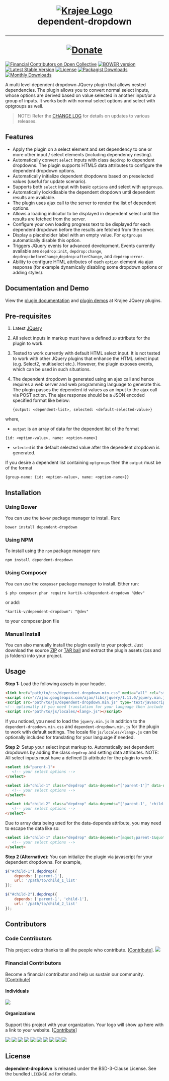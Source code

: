 <h1 align="center">
    <a href="http://plugins.krajee.com" title="Krajee Plugins" target="_blank">
        <img src="http://kartik-v.github.io/bootstrap-fileinput-samples/samples/krajee-logo-b.png" alt="Krajee Logo"/>
    </a>
    <br>
    dependent-dropdown
    <hr>
    <a href="https://www.paypal.com/cgi-bin/webscr?cmd=_s-xclick&hosted_button_id=DTP3NZQ6G2AYU"
       title="Donate via Paypal" target="_blank">
        <img src="http://kartik-v.github.io/bootstrap-fileinput-samples/samples/donate.png" alt="Donate"/>
    </a>
</h1>

[![Financial Contributors on Open Collective](https://opencollective.com/dependent-dropdown/all/badge.svg?label=financial+contributors)](https://opencollective.com/dependent-dropdown) [![BOWER version](https://badge-me.herokuapp.com/api/bower/kartik-v/dependent-dropdown.png)](http://badges.enytc.com/for/bower/kartik-v/dependent-dropdown)
[![Latest Stable Version](https://poser.pugx.org/kartik-v/dependent-dropdown/v/stable)](https://packagist.org/packages/kartik-v/dependent-dropdown)
[![License](https://poser.pugx.org/kartik-v/dependent-dropdown/license)](https://packagist.org/packages/kartik-v/dependent-dropdown)
[![Packagist Downloads](https://poser.pugx.org/kartik-v/dependent-dropdown/downloads)](https://packagist.org/packages/kartik-v/dependent-dropdown)
[![Monthly Downloads](https://poser.pugx.org/kartik-v/dependent-dropdown/d/monthly)](https://packagist.org/packages/kartik-v/dependent-dropdown)

A multi level dependent dropdown JQuery plugin that allows nested dependencies. The plugin allows you to convert normal select inputs, whose options are derived based on value selected in another input/or a group of inputs. It works both with normal select options and select with optgroups as well.

> NOTE: Refer the [CHANGE LOG](https://github.com/kartik-v/dependent-dropdown/blob/master/CHANGE.md) for details on updates to various releases.

## Features

- Apply the plugin on a select element and set dependency to one or more other input / select elements (including
  dependency nesting).
- Automatically convert `select` inputs with class `depdrop` to dependent dropdowns. The plugin supports HTML5 
  data attributes to configure the dependent dropdown options.
- Automatically initialize dependent dropdowns based on preselected values (useful for update scenario).
- Supports both `select` input with basic `options` and select with `optgroups`.
- Automatically lock/disable the dependent dropdown until dependent results are available.
- The plugin uses ajax call to the server to render the list of dependent options.
- Allows a loading indicator to be displayed in dependent select until the results are fetched from the server.
- Configure your own loading progress text to be displayed for each dependent dropdown before the results are fetched from the server.
- Display a placeholder label with an empty value. For `optgroups` automatically disable this option.
- Triggers JQuery events for advanced development. Events currently available are `depdrop:init`, `depdrop:change`,
  `depdrop:beforeChange`,`depdrop:afterChange`, and  `depdrop:error`.
- Ability to configure HTML attributes of each `option` element via ajax response (for example dynamically disabling some dropdown options or adding styles).

## Documentation and Demo

View the [plugin documentation](http://plugins.krajee.com/dependent-dropdown) and
[plugin demos](http://plugins.krajee.com/dependent-dropdown/demo) at Krajee JQuery plugins.

## Pre-requisites

1. Latest [JQuery](http://jquery.com/)
2. All select inputs in markup must have a defined `ID` attribute for the plugin to work.
3. Tested to work currently with default HTML select input. It is not tested to work with other JQuery plugins that enhance
   the HTML select input (e.g. Select2, multiselect etc.). However, the plugin exposes events, which can be used in
   such situations.
4. The dependent dropdown is generated using an ajax call and hence requires a web server and web programming language to
   generate this. The plugin passes the dependent id values as an input to the ajax call via POST action. The ajax response
   should be a JSON encoded specified format like below:

   ```
   {output: <dependent-list>, selected: <default-selected-value>}
   ```

  where,

  - `output` is an array of data for the dependent list of the format

  ```
  {id: <option-value>, name: <option-name>}
  ```

  - `selected` is the default selected value after the dependent dropdown is generated.

  If you desire a dependent list  containing `optgroups` then the `output` must be of the format

  ```
  {group-name: {id: <option-value>, name: <option-name>}}
  ```

## Installation

### Using Bower
You can use the `bower` package manager to install. Run:

    bower install dependent-dropdown

### Using NPM
To install using the `npm` package manager run:

    npm install dependent-dropdown

### Using Composer
You can use the `composer` package manager to install. Either run:

    $ php composer.phar require kartik-v/dependent-dropdown "@dev"

or add:

    "kartik-v/dependent-dropdown": "@dev"

to your composer.json file

### Manual Install

You can also manually install the plugin easily to your project. Just download the source
[ZIP](https://github.com/kartik-v/dependent-dropdown/zipball/master) or
[TAR ball](https://github.com/kartik-v/dependent-dropdown/tarball/master) and extract the
plugin assets (css and js folders) into your project.

## Usage

**Step 1:** Load the following assets in your header.

```html
<link href="path/to/css/dependent-dropdown.min.css" media="all" rel="stylesheet" type="text/css" />
<script src="//ajax.googleapis.com/ajax/libs/jquery/1.11.0/jquery.min.js"></script>
<script src="path/to/js/dependent-dropdown.min.js" type="text/javascript"></script>
<!-- optionally if you need translation for your language then include locale file as mentioned below -->
<script src="path/to/js/locales/<lang>.js"></script>
```

If you noticed, you need to load the `jquery.min.js` in addition to the `dependent-dropdown.min.css` and `dependent-dropdown.min.js` for the plugin to work with default settings. The locale file `js/locales/<lang>.js` can be optionally included for translating for your language if needed.

**Step 2:** Setup your select input markup to. Automatically set dependent dropdowns by adding the class `depdrop` and setting data attributes. 
NOTE: All select inputs must have a defined `ID` attribute for the plugin to work.

```html
<select id="parent-1">
   <!-- your select options -->
</select>

<select id="child-1" class="depdrop" data-depends="['parent-1']" data-url="/path/to/child_1_list">
   <!-- your select options -->
</select>

<select id="child-2" class="depdrop" data-depends="['parent-1', 'child-1']" data-url="/path/to/child_2_list">
   <!-- your select options -->
</select>
```
Due to array data being used for the data-depends attribute, you may need to escape the data like so:

```html
<select id="child-1" class="depdrop" data-depends="[&quot;parent-1&quot;]" data-url="/path/to/child_1_list">
   <!-- your select options -->
</select>
```

**Step 2 (Alternative):** You can initialize the plugin via javascript for your dependent dropdowns. For example,

```js
$("#child-1").depdrop({
    depends: ['parent-1'],
    url: '/path/to/child_1_list'
});

$("#child-2").depdrop({
    depends: ['parent-1', 'child-1'],
    url: '/path/to/child_2_list'
});

```

## Contributors

### Code Contributors

This project exists thanks to all the people who contribute. [[Contribute](CONTRIBUTING.md)].
<a href="https://github.com/kartik-v/dependent-dropdown/graphs/contributors"><img src="https://opencollective.com/dependent-dropdown/contributors.svg?width=890&button=false" /></a>

### Financial Contributors

Become a financial contributor and help us sustain our community. [[Contribute](https://opencollective.com/dependent-dropdown/contribute)]

#### Individuals

<a href="https://opencollective.com/dependent-dropdown"><img src="https://opencollective.com/dependent-dropdown/individuals.svg?width=890"></a>

#### Organizations

Support this project with your organization. Your logo will show up here with a link to your website. [[Contribute](https://opencollective.com/dependent-dropdown/contribute)]

<a href="https://opencollective.com/dependent-dropdown/organization/0/website"><img src="https://opencollective.com/dependent-dropdown/organization/0/avatar.svg"></a>
<a href="https://opencollective.com/dependent-dropdown/organization/1/website"><img src="https://opencollective.com/dependent-dropdown/organization/1/avatar.svg"></a>
<a href="https://opencollective.com/dependent-dropdown/organization/2/website"><img src="https://opencollective.com/dependent-dropdown/organization/2/avatar.svg"></a>
<a href="https://opencollective.com/dependent-dropdown/organization/3/website"><img src="https://opencollective.com/dependent-dropdown/organization/3/avatar.svg"></a>
<a href="https://opencollective.com/dependent-dropdown/organization/4/website"><img src="https://opencollective.com/dependent-dropdown/organization/4/avatar.svg"></a>
<a href="https://opencollective.com/dependent-dropdown/organization/5/website"><img src="https://opencollective.com/dependent-dropdown/organization/5/avatar.svg"></a>
<a href="https://opencollective.com/dependent-dropdown/organization/6/website"><img src="https://opencollective.com/dependent-dropdown/organization/6/avatar.svg"></a>
<a href="https://opencollective.com/dependent-dropdown/organization/7/website"><img src="https://opencollective.com/dependent-dropdown/organization/7/avatar.svg"></a>
<a href="https://opencollective.com/dependent-dropdown/organization/8/website"><img src="https://opencollective.com/dependent-dropdown/organization/8/avatar.svg"></a>
<a href="https://opencollective.com/dependent-dropdown/organization/9/website"><img src="https://opencollective.com/dependent-dropdown/organization/9/avatar.svg"></a>

## License

**dependent-dropdown** is released under the BSD-3-Clause License. See the bundled `LICENSE.md` for details.
